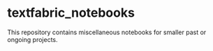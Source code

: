 # textfabric_notebooks
This repository contains miscellaneous notebooks for smaller past or ongoing projects. 
